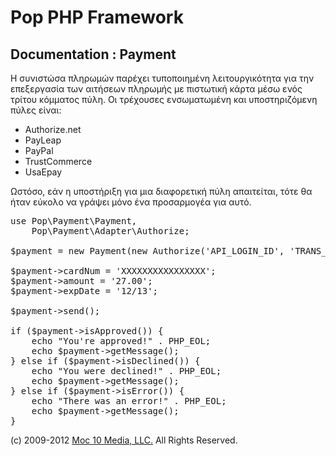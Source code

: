 Pop PHP Framework
=================

Documentation : Payment
-----------------------

Η συνιστώσα πληρωμών παρέχει τυποποιημένη λειτουργικότητα για την επεξεργασία των αιτήσεων πληρωμής με πιστωτική κάρτα μέσω ενός τρίτου κόμματος πύλη. Οι τρέχουσες ενσωματωμένη και υποστηριζόμενη πύλες είναι:

* Authorize.net
* PayLeap
* PayPal
* TrustCommerce
* UsaEpay

Ωστόσο, εάν η υποστήριξη για μια διαφορετική πύλη απαιτείται, τότε θα ήταν εύκολο να γράψει μόνο ένα προσαρμογέα για αυτό.


<pre>
use Pop\Payment\Payment,
    Pop\Payment\Adapter\Authorize;

$payment = new Payment(new Authorize('API_LOGIN_ID', 'TRANS_KEY', Payment::TEST));

$payment->cardNum = 'XXXXXXXXXXXXXXXX';
$payment->amount = '27.00';
$payment->expDate = '12/13';

$payment->send();

if ($payment->isApproved()) {
    echo "You're approved!" . PHP_EOL;
    echo $payment->getMessage();
} else if ($payment->isDeclined()) {
    echo "You were declined!" . PHP_EOL;
    echo $payment->getMessage();
} else if ($payment->isError()) {
    echo "There was an error!" . PHP_EOL;
    echo $payment->getMessage();
}
</pre>

(c) 2009-2012 [Moc 10 Media, LLC.](http://www.moc10media.com) All Rights Reserved.
